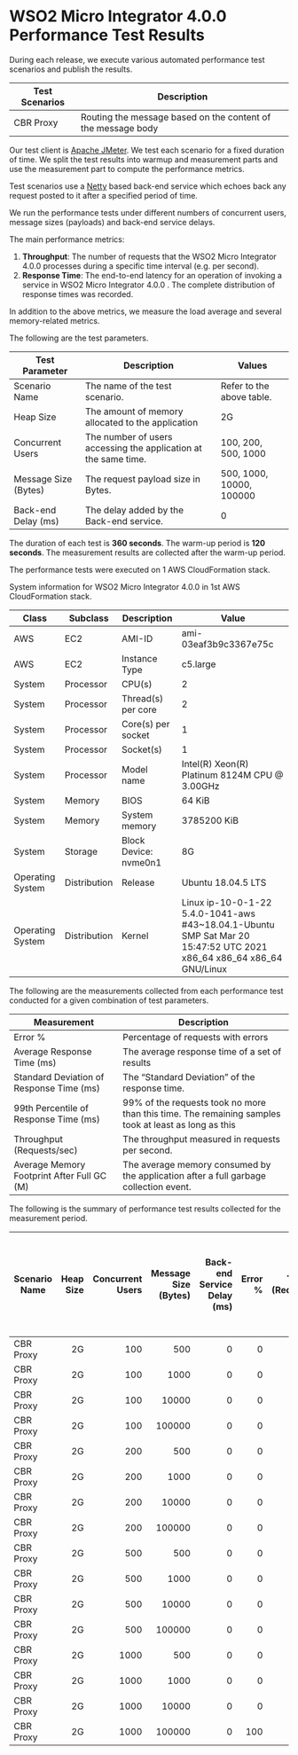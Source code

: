 # WSO2 Micro Integrator 4.0.0 Performance Test Results

During each release, we execute various automated performance test scenarios and publish the results.

| Test Scenarios | Description |
| --- | --- |
| CBR Proxy | Routing the message based on the content of the message body |

Our test client is [Apache JMeter](https://jmeter.apache.org/index.html). We test each scenario for a fixed duration of
time. We split the test results into warmup and measurement parts and use the measurement part to compute the
performance metrics.

Test scenarios use a [Netty](https://netty.io/) based back-end service which echoes back any request
posted to it after a specified period of time.

We run the performance tests under different numbers of concurrent users, message sizes (payloads) and back-end service
delays.

The main performance metrics:

1. **Throughput**: The number of requests that the WSO2 Micro Integrator 4.0.0 processes during a specific time interval (e.g. per second).
2. **Response Time**: The end-to-end latency for an operation of invoking a service in WSO2 Micro Integrator 4.0.0 . The complete distribution of response times was recorded.

In addition to the above metrics, we measure the load average and several memory-related metrics.

The following are the test parameters.

| Test Parameter | Description | Values |
| --- | --- | --- |
| Scenario Name | The name of the test scenario. | Refer to the above table. |
| Heap Size | The amount of memory allocated to the application | 2G |
| Concurrent Users | The number of users accessing the application at the same time. | 100, 200, 500, 1000 |
| Message Size (Bytes) | The request payload size in Bytes. | 500, 1000, 10000, 100000 |
| Back-end Delay (ms) | The delay added by the Back-end service. | 0 |

The duration of each test is **360 seconds**. The warm-up period is **120 seconds**.
The measurement results are collected after the warm-up period.

The performance tests were executed on 1 AWS CloudFormation stack.


System information for WSO2 Micro Integrator 4.0.0 in 1st AWS CloudFormation stack.

| Class | Subclass | Description | Value |
| --- | --- | --- | --- |
| AWS | EC2 | AMI-ID | ami-03eaf3b9c3367e75c |
| AWS | EC2 | Instance Type | c5.large |
| System | Processor | CPU(s) | 2 |
| System | Processor | Thread(s) per core | 2 |
| System | Processor | Core(s) per socket | 1 |
| System | Processor | Socket(s) | 1 |
| System | Processor | Model name | Intel(R) Xeon(R) Platinum 8124M CPU @ 3.00GHz |
| System | Memory | BIOS | 64 KiB |
| System | Memory | System memory | 3785200 KiB |
| System | Storage | Block Device: nvme0n1 | 8G |
| Operating System | Distribution | Release | Ubuntu 18.04.5 LTS |
| Operating System | Distribution | Kernel | Linux ip-10-0-1-22 5.4.0-1041-aws #43~18.04.1-Ubuntu SMP Sat Mar 20 15:47:52 UTC 2021 x86_64 x86_64 x86_64 GNU/Linux |


The following are the measurements collected from each performance test conducted for a given combination of
test parameters.

| Measurement | Description |
| --- | --- |
| Error % | Percentage of requests with errors |
| Average Response Time (ms) | The average response time of a set of results |
| Standard Deviation of Response Time (ms) | The “Standard Deviation” of the response time. |
| 99th Percentile of Response Time (ms) | 99% of the requests took no more than this time. The remaining samples took at least as long as this |
| Throughput (Requests/sec) | The throughput measured in requests per second. |
| Average Memory Footprint After Full GC (M) | The average memory consumed by the application after a full garbage collection event. |

The following is the summary of performance test results collected for the measurement period.

|  Scenario Name | Heap Size | Concurrent Users | Message Size (Bytes) | Back-end Service Delay (ms) | Error % | Throughput (Requests/sec) | Average Response Time (ms) | Standard Deviation of Response Time (ms) | 99th Percentile of Response Time (ms) | WSO2 Micro Integrator 4.0.0 GC Throughput (%) | Average WSO2 Micro Integrator 4.0.0 Memory Footprint After Full GC (M) |
|---|---:|---:|---:|---:|---:|---:|---:|---:|---:|---:|---:|
|  CBR Proxy | 2G | 100 | 500 | 0 | 0 | 3165.89 | 31.48 | 29.34 | 120 | 93.99 | 124.448 |
|  CBR Proxy | 2G | 100 | 1000 | 0 | 0 | 2849.28 | 34.98 | 39.35 | 125 | N/A | N/A |
|  CBR Proxy | 2G | 100 | 10000 | 0 | 0 | 1034.91 | 96.47 | 58.01 | 281 | N/A | N/A |
|  CBR Proxy | 2G | 100 | 100000 | 0 | 0 | 109.08 | 914.91 | 220.31 | 1543 | N/A | N/A |
|  CBR Proxy | 2G | 200 | 500 | 0 | 0 | 3137.04 | 63.61 | 59.65 | 196 | N/A | N/A |
|  CBR Proxy | 2G | 200 | 1000 | 0 | 0 | 2832.51 | 70.47 | 70.29 | 207 | N/A | N/A |
|  CBR Proxy | 2G | 200 | 10000 | 0 | 0 | 1004.01 | 199.07 | 99.15 | 479 | N/A | N/A |
|  CBR Proxy | 2G | 200 | 100000 | 0 | 0 | 81.16 | 2451.02 | 874.24 | 4607 | N/A | N/A |
|  CBR Proxy | 2G | 500 | 500 | 0 | 0 | 3081.95 | 161.99 | 93.66 | 397 | N/A | N/A |
|  CBR Proxy | 2G | 500 | 1000 | 0 | 0 | 2811.09 | 177.67 | 114.59 | 429 | N/A | N/A |
|  CBR Proxy | 2G | 500 | 10000 | 0 | 0 | 916.52 | 545.05 | 205.65 | 1079 | N/A | N/A |
|  CBR Proxy | 2G | 500 | 100000 | 0 | 0 | 41.43 | 11750.56 | 4263.02 | 19455 | N/A | N/A |
|  CBR Proxy | 2G | 1000 | 500 | 0 | 0 | 2600.79 | 384.02 | 173.21 | 843 | N/A | N/A |
|  CBR Proxy | 2G | 1000 | 1000 | 0 | 0 | 2734.45 | 365.51 | 157.66 | 811 | N/A | N/A |
|  CBR Proxy | 2G | 1000 | 10000 | 0 | 0 | 727.85 | 1371.88 | 525.34 | 3023 | N/A | N/A |
|  CBR Proxy | 2G | 1000 | 100000 | 0 | 100 | 5.46 | 120064 | 0 | 120319 | N/A | N/A |
